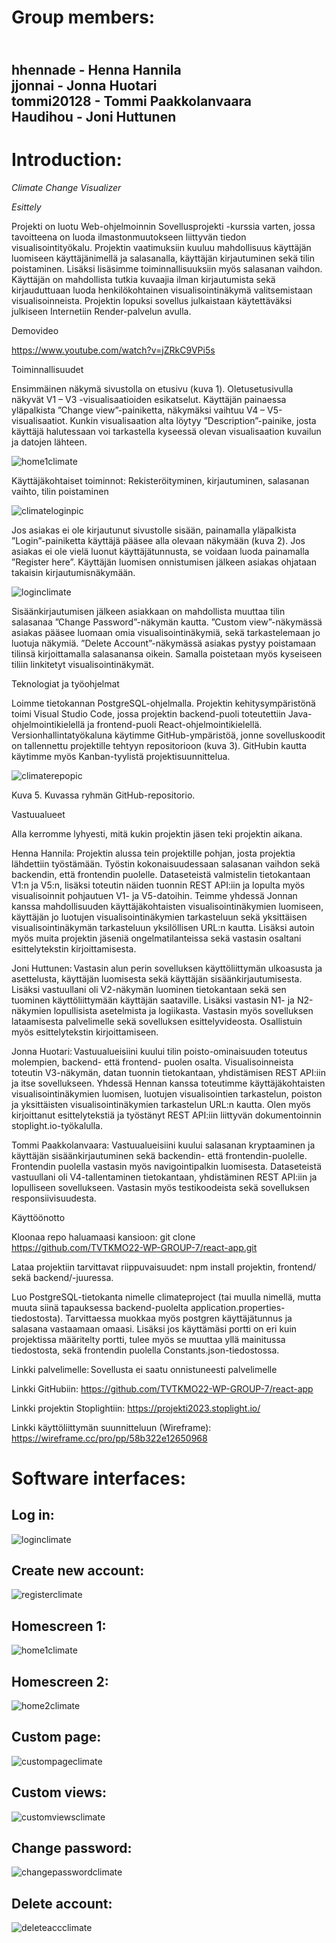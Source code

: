 
 <h1>Group members:</h1>

<h2><br>hhennade - Henna Hannila
<br>jjonnai - Jonna Huotari
<br>tommi20128 - Tommi Paakkolanvaara
<br>Haudihou - Joni Huttunen</h2>

<h1>Introduction:</h1>

*Climate Change Visualizer* 

*Esittely* 

Projekti on luotu Web-ohjelmoinnin Sovellusprojekti -kurssia varten, jossa tavoitteena on luoda ilmastonmuutokseen liittyvän tiedon visualisointityökalu. Projektin vaatimuksiin kuuluu mahdollisuus käyttäjän luomiseen käyttäjänimellä ja salasanalla, käyttäjän kirjautuminen sekä tilin poistaminen. Lisäksi lisäsimme toiminnallisuuksiin myös salasanan vaihdon. Käyttäjän on mahdollista tutkia kuvaajia ilman kirjautumista sekä kirjauduttuaan luoda henkilökohtainen visualisointinäkymä valitsemistaan visualisoinneista. Projektin lopuksi sovellus julkaistaan käytettäväksi julkiseen Internetiin Render-palvelun avulla.  

Demovideo

https://www.youtube.com/watch?v=jZRkC9VPi5s

Toiminnallisuudet 

Ensimmäinen näkymä sivustolla on etusivu (kuva 1). Oletusetusivulla näkyvät V1 – V3 -visualisaatioiden esikatselut. Käyttäjän painaessa yläpalkista ”Change view”-painiketta, näkymäksi vaihtuu V4 – V5-visualisaatiot. Kunkin visualisaation alta löytyy ”Description”-painike, josta käyttäjä halutessaan voi tarkastella kyseessä olevan visualisaation kuvailun ja datojen lähteen.  

![home1climate](https://user-images.githubusercontent.com/112495020/235763939-9f4d849c-ee3c-4348-a149-183b57a2a342.png)

Käyttäjäkohtaiset toiminnot: Rekisteröityminen, kirjautuminen, salasanan vaihto, tilin poistaminen 

![climateloginpic](https://user-images.githubusercontent.com/112495020/235764687-f4989ad4-f74a-4324-bdaf-1b31ad136fef.png)

Jos asiakas ei ole kirjautunut sivustolle sisään, painamalla yläpalkista ”Login”-painiketta käyttäjä pääsee alla olevaan näkymään (kuva 2). Jos asiakas ei ole vielä luonut käyttäjätunnusta, se voidaan luoda painamalla ”Register here”. Käyttäjän luomisen onnistumisen jälkeen asiakas ohjataan takaisin kirjautumisnäkymään.  

![loginclimate](https://user-images.githubusercontent.com/112495020/235764000-9b3f1619-2301-43d8-9044-5d688400f5f3.png)

Sisäänkirjautumisen jälkeen asiakkaan on mahdollista muuttaa tilin salasanaa ”Change Password”-näkymän kautta. ”Custom view”-näkymässä asiakas pääsee luomaan omia visualisointinäkymiä, sekä tarkastelemaan jo luotuja näkymiä. ”Delete Account”-näkymässä asiakas pystyy poistamaan tilinsä kirjoittamalla salasanansa oikein. Samalla poistetaan myös kyseiseen tiliin linkitetyt visualisointinäkymät.  

Teknologiat ja työohjelmat 

Loimme tietokannan PostgreSQL-ohjelmalla. Projektin kehitysympäristönä toimi Visual Studio Code, jossa projektin backend-puoli toteutettiin Java-ohjelmointikielellä ja frontend-puoli React-ohjelmointikielellä. Versionhallintatyökaluna käytimme GitHub-ympäristöä, jonne sovelluskoodit on tallennettu projektille tehtyyn repositorioon (kuva 3). GitHubin kautta käytimme myös Kanban-tyylistä projektisuunnittelua.  

![climaterepopic](https://user-images.githubusercontent.com/112495020/235764237-c2dc147b-5b03-45ff-a8c2-5da52cacae24.png)

Kuva 5. Kuvassa ryhmän GitHub-repositorio.  

Vastuualueet 

Alla kerromme lyhyesti, mitä kukin projektin jäsen teki projektin aikana.   

Henna Hannila: Projektin alussa tein projektille pohjan, josta projektia lähdettiin työstämään. Työstin kokonaisuudessaan salasanan vaihdon sekä backendin, että frontendin puolelle. Dataseteistä valmistelin tietokantaan V1:n ja V5:n, lisäksi toteutin näiden tuonnin REST API:iin ja lopulta myös visualisoinnit pohjautuen V1- ja V5-datoihin. Teimme yhdessä Jonnan kanssa mahdollisuuden käyttäjäkohtaisten visualisointinäkymien luomiseen, käyttäjän jo luotujen visualisointinäkymien tarkasteluun sekä yksittäisen visualisointinäkymän tarkasteluun yksilöllisen URL:n kautta.  Lisäksi autoin myös muita projektin jäseniä ongelmatilanteissa sekä vastasin osaltani esittelytekstin kirjoittamisesta. 

Joni Huttunen: Vastasin alun perin sovelluksen käyttöliittymän ulkoasusta ja asettelusta, käyttäjän luomisesta sekä käyttäjän sisäänkirjautumisesta. Lisäksi vastuullani oli V2-näkymän luominen tietokantaan sekä sen tuominen käyttöliittymään käyttäjän saataville. Lisäksi vastasin N1- ja N2-näkymien lopullisista asetelmista ja logiikasta. Vastasin myös sovelluksen lataamisesta palvelimelle sekä sovelluksen esittelyvideosta. Osallistuin myös esittelytekstin kirjoittamiseen. 

Jonna Huotari: Vastuualueisiini kuului tilin poisto-ominaisuuden toteutus molempien, backend- että frontend- puolen osalta. Visualisoinneista toteutin V3-näkymän, datan tuonnin tietokantaan, yhdistämisen REST API:iin ja itse sovellukseen. Yhdessä Hennan kanssa toteutimme käyttäjäkohtaisten visualisointinäkymien luomisen, luotujen visualisointien tarkastelun, poiston ja yksittäisten visualisointinäkymien tarkastelun URL:n kautta. Olen myös kirjoittanut esittelytekstiä ja työstänyt REST API:iin liittyvän dokumentoinnin stoplight.io-työkalulla. 

Tommi Paakkolanvaara: Vastuualueisiini kuului salasanan kryptaaminen ja käyttäjän sisäänkirjautuminen sekä backendin- että frontendin-puolelle. Frontendin puolella vastasin myös navigointipalkin luomisesta. Dataseteistä vastuullani oli V4-tallentaminen tietokantaan, yhdistäminen REST API:iin ja lopulliseen sovellukseen. Vastasin myös testikoodeista sekä sovelluksen responsiivisuudesta. 

Käyttöönotto 

Kloonaa repo haluamaasi kansioon: git clone https://github.com/TVTKMO22-WP-GROUP-7/react-app.git 

Lataa projektiin tarvittavat riippuvaisuudet: npm install projektin, frontend/ sekä backend/-juuressa. 

Luo PostgreSQL-tietokanta nimelle climateproject (tai muulla nimellä, mutta muuta siinä tapauksessa backend-puolelta application.properties-tiedostosta). Tarvittaessa muokkaa myös postgren käyttäjätunnus ja salasana vastaamaan omaasi. Lisäksi jos käyttämäsi portti on eri kuin projektissa määritelty portti, tulee myös se muuttaa yllä mainitussa tiedostosta, sekä frontendin puolella Constants.json-tiedostossa. 

Linkki palvelimelle: Sovellusta ei saatu onnistuneesti palvelimelle 

Linkki GitHubiin: https://github.com/TVTKMO22-WP-GROUP-7/react-app 

Linkki projektin Stoplightiin: https://projekti2023.stoplight.io/ 

Linkki käyttöliittymän suunnitteluun (Wireframe): https://wireframe.cc/pro/pp/58b322e12650968 

<h1>Software interfaces:</h1>

<h2>Log in:</h2>

![loginclimate](https://user-images.githubusercontent.com/112495020/235762082-93405be7-74c1-4cfe-8265-d69d1c675aa5.png)

<h2>Create new account:</h2>

![registerclimate](https://user-images.githubusercontent.com/112495020/235762142-996be653-397a-4646-ac48-9c81c6eadc87.png)

<h2>Homescreen 1:</h2>

![home1climate](https://user-images.githubusercontent.com/112495020/235762213-f9e97398-d124-4a41-a8c0-9a703b4454fe.png)

<h2>Homescreen 2:</h2>

![home2climate](https://user-images.githubusercontent.com/112495020/235762243-12d2c5d8-c54b-4b04-8949-558bedc69f62.png)

<h2>Custom page:</h2>

![custompageclimate](https://user-images.githubusercontent.com/112495020/235762271-56533917-90f8-47e9-8bb1-1a0792ce807c.png)

<h2>Custom views:</h2>

![customviewsclimate](https://user-images.githubusercontent.com/112495020/235762964-fdc8fb4f-a776-450d-9130-af954c884884.png)

<h2>Change password:</h2>

![changepasswordclimate](https://user-images.githubusercontent.com/112495020/235762297-74b5f05e-dc66-4f0f-8ea9-d917fec6fa13.png)

<h2>Delete account:</h2>

![deleteaccclimate](https://user-images.githubusercontent.com/112495020/235762316-a735afd0-8ea7-4179-9fe1-bc72aa5fd874.png)
